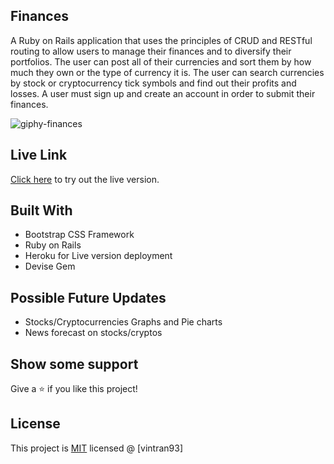 ## Finances

A Ruby on Rails application that uses the principles of CRUD and RESTful routing to allow users to manage their finances and to diversify their portfolios. The user can post all of their currencies and sort them by how much they own or the type of currency it is. The user can search currencies by stock or cryptocurrency tick symbols and find out their profits and losses. A user must sign up and create an account in order to submit their finances.

![giphy-finances](https://user-images.githubusercontent.com/78582898/187327063-74abada3-3216-4e8e-9946-d0b8335a9c22.gif)


## Live Link

[Click here](https://finance-portfolios.herokuapp.com/) to try out the live version.

## Built With

*  Bootstrap CSS Framework
*  Ruby on Rails
*  Heroku for Live version deployment
*  Devise Gem

## Possible Future Updates
* Stocks/Cryptocurrencies Graphs and Pie charts
* News forecast on stocks/cryptos

## Show some support

Give a ⭐️ if you like this project!

## License

This project is [MIT](https://opensource.org/licenses/MIT) licensed @ [vintran93]
